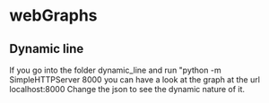 # webGraphs
## Dynamic line
If you go into the folder dynamic_line and run "python -m SimpleHTTPServer 8000
you can have a look at the graph at the url localhost:8000
Change the json to see the dynamic nature of it.
